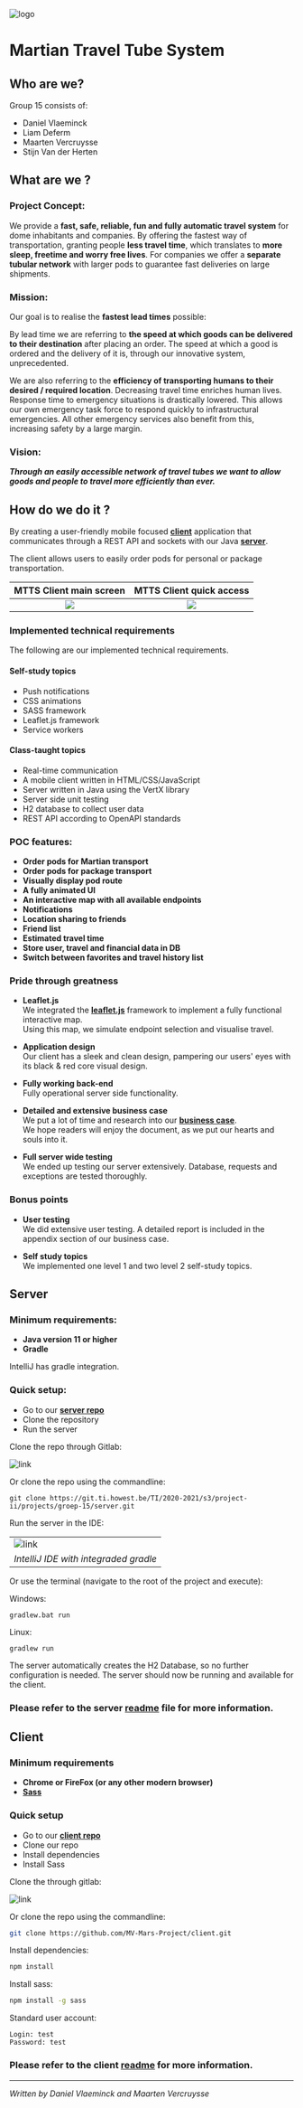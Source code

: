 ![logo](img/MTTS.png)

# Martian Travel Tube System

## Who are we?

Group 15 consists of: 

* Daniel Vlaeminck  
* Liam Deferm  
* Maarten Vercruysse  
* Stijn Van der Herten


## What are we ?

### Project Concept:

We provide a **fast, safe, reliable, fun and fully automatic travel system** for dome inhabitants and companies. 
By offering the fastest way of transportation, granting people **less travel time**, which translates to **more sleep, freetime and worry free lives**. 
For companies we offer a **separate tubular network** with larger pods to guarantee fast deliveries on large shipments. 

### Mission:
Our goal is to realise the **fastest lead times** possible:

By lead time we are referring to **the speed at which goods can be delivered to their destination** after placing an order. 
The speed at which a good is ordered and the delivery of it is, through our innovative system, unprecedented.

We are also referring to the **efficiency of transporting humans to their desired / required location**. 
Decreasing travel time enriches human lives. Response time to emergency situations is drastically lowered. 
This allows our own emergency task force to respond quickly to infrastructural emergencies. 
All other emergency services also benefit from this, increasing safety by a large margin.

### Vision:
***Through an easily accessible network of travel tubes we want to 
allow goods and people to travel more efficiently than ever.***

## How do we do it ?

By creating a user-friendly mobile focused [**client**](https://github.com/MV-Mars-Project/client) application that communicates through a REST API and sockets with
our Java [**server**](https://github.com/MV-Mars-Project/server). 

The client allows users to easily order pods for personal or package transportation.

MTTS Client main screen             |  MTTS Client quick access
:-------------------------:|:-------------------------:|
![](img/mtts%20main%20screen.jpg)  |  ![](img/mtts%20quick%20access.jpg)
 
### Implemented technical requirements
The following are our implemented technical requirements.

#### Self-study topics

* Push notifications
* CSS animations
* SASS framework
* Leaflet.js framework
* Service workers

#### Class-taught topics

* Real-time communication
* A mobile client written in HTML/CSS/JavaScript
* Server written in Java using the VertX library
* Server side unit testing
* H2 database to collect user data
* REST API according to OpenAPI standards

### POC features:

* **Order pods for Martian transport**
* **Order pods for package transport**
* **Visually display pod route**
* **A fully animated UI**
* **An interactive map with all available endpoints**
* **Notifications**
* **Location sharing to friends**
* **Friend list**
* **Estimated travel time**
* **Store user, travel and financial data in DB**
* **Switch between favorites and travel history list**

### Pride through greatness

* **Leaflet.js**  
We integrated the [**leaflet.js**](https://leafletjs.com/) framework to implement a fully functional interactive map.  
Using this map, we simulate endpoint selection and visualise travel.
   
* **Application design**  
Our client has a sleek and clean design, pampering our users' eyes with its black & red core visual design.

* **Fully working back-end**  
Fully operational server side functionality.

* **Detailed and extensive business case**  
We put a lot of time and research into our [**business case**](https://docs.google.com/document/d/1QwD8wydDN4ZRtoG5qReoxWugFHmOW6QBVUOFlBgrpQs).  
We hope readers will enjoy the document, as we put our hearts and souls into it.   
  
* **Full server wide testing**  
We ended up testing our server extensively.
Database, requests and exceptions are tested thoroughly.

### Bonus points

* **User testing**  
We did extensive user testing. A detailed report is included in the appendix section of our business case.

* **Self study topics**  
We implemented one level 1 and two level 2 self-study topics. 

## Server

### Minimum requirements:

* **Java version 11 or higher**
* **Gradle**

IntelliJ has gradle integration. 

 
### Quick setup:
* Go to our [**server repo**](https://github.com/MV-Mars-Project/server)
* Clone the repository
* Run the server

Clone the repo through Gitlab: 

![link](img/clone%20repo.png)

Or clone the repo using the commandline:
```shell
git clone https://git.ti.howest.be/TI/2020-2021/s3/project-ii/projects/groep-15/server.git
```

Run the server in the IDE:

||
|---|
|![link](img/run%20server.png)|
|*IntelliJ IDE with integraded gradle*|

Or use the terminal (navigate to the root of the project and execute):

Windows: 
```shell
gradlew.bat run
```
Linux:
```shell
gradlew run
```

The server automatically creates the H2 Database, so no further configuration is needed.
The server should now be running and available for the client.

### Please refer to the server [readme](https://github.com/MV-Mars-Project/server) file for more information. 

## Client

### Minimum requirements

* **Chrome or FireFox (or any other modern browser)**
* **[Sass](https://sass-lang.com/)**

### Quick setup

* Go to our [**client repo**](https://github.com/MV-Mars-Project/client)
* Clone our repo
* Install dependencies
* Install Sass

Clone the through gitlab:

![link](img/clone%20repo.png)

Or clone the repo using the commandline:
```bash
git clone https://github.com/MV-Mars-Project/client.git
```
Install dependencies:
```bash
npm install
```
Install sass:
```bash
npm install -g sass
```
Standard user account:
```
Login: test
Password: test
```

### Please refer to the client [readme](https://github.com/MV-Mars-Project/client) for more information.

---

*Written by Daniel Vlaeminck and Maarten Vercruysse*
